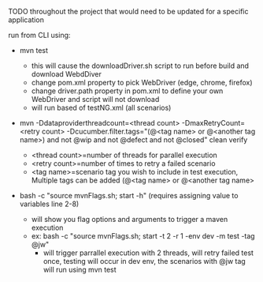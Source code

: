 TODO throughout the project that would need to be updated for a specific application  

run from CLI using:

* mvn test
  * this will cause the downloadDriver.sh script to run before build and download WebdDiver
  * change pom.xml property to pick WebDriver (edge, chrome, firefox)
  * change driver.path property in pom.xml to define your own WebDriver and script will not download
  * will run based of testNG.xml (all scenarios)

* mvn -Ddataproviderthreadcount=<thread count<l>> -DmaxRetryCount=<retry count<l>> -Dcucumber.filter.tags="(@<tag
  name<l>>
  or @<another tag name<l>>) and not @wip and not @defect and not @closed" clean verify
  * <thread count<l>>=number of threads for parallel execution
  * <retry count<l>>=number of times to retry a failed scenario
  * <tag name<l>>=scenario tag you wish to include in test execution, Multiple tags can be added (@<tag name<l>>
    or @<another tag name<l>>

* bash -c "source mvnFlags.sh; start -h" (requires assigning value to variables line 2-8)
  * will show you flag options and arguments to trigger a maven execution
  * ex:  bash -c "source mvnFlags.sh; start -t 2 -r 1 -env dev -m test -tag @jw"
    * will trigger parrallel execution with 2 threads, will retry failed test once, testing will occur in dev env, the scenarios with @jw tag will run using mvn test
